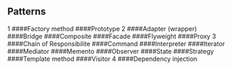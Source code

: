 Patterns
-
1
####Factory method
####Prototype
2
####Adapter (wrapper)
####Bridge
####Composite
####Facade
####Flyweight
####Proxy
3
####Chain of Responsibilite
####Command
####Interpreter
####Iterator
####Mediator
####Memento
####Observer
####State
####Strategy
####Template method
####Visitor
4
####Dependency injection
